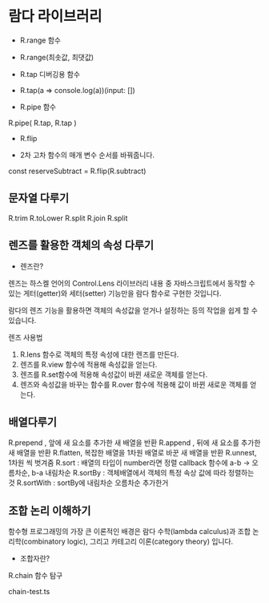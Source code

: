 # 람다 라이브러리

* R.range 함수

- R.range(최솟값, 최댓값)

* R.tap 디버깅용 함수

- R.tap(a => console.log(a))(input: <T>[])

* R.pipe 함수

R.pipe(
    R.tap,
    R.tap
)

* R.flip

- 2차 고차 함수의 매개 변수 순서를 바꿔줍니다.

const reserveSubtract = R.flip(R.subtract)


## 문자열 다루기

R.trim
R.toLower
R.split
R.join
R.split


## 렌즈를 활용한 객체의 속성 다루기

* 렌즈란?

렌즈는 하스켈 언어의 Control.Lens 라이브러리 내용 중 자바스크립트에서 동작할 수 있는
게터(getter)와 세터(setter) 기능만을 람다 함수로 구현한 것입니다.

람다의 렌즈 기능을 활용하면 객체의 속성값을 얻거나 설정하는 등의 작업을 쉽게 할 수 있습니다.

렌즈 사용법

1. R.lens 함수로 객체의 특정 속성에 대한 렌즈를 만든다.
2. 렌즈를 R.view 함수에 적용해 속성값을 얻는다.
3. 렌즈를 R.set함수에 적용해 속성값이 바뀐 새로운 객체를 얻는다.
4. 렌즈와 속성값을 바꾸는 함수를 R.over 함수에 적용해 값이 바뀐 새로운 객체를 얻는다.


## 배열다루기

R.prepend , 앞에 새 요소를 추가한 새 배열을 반환
R.append , 뒤에 새 요소를 추가한 새 배열을 반환
R.flatten, 복잡한 배열을 1차원 배열로 바꾼 새 배열을 반환
R.unnest, 1차원 씩 벗겨줌
R.sort :  배열의 타입이 number라면 정렬
callback 함수에 a-b -> 오름차순, b-a 내림차순
R.sortBy :  객체배열에서 객체의 특정 속상 값에 따라 정렬하는 것
R.sortWith : sortBy에 내림차순 오름차순 추가한거


## 조합 논리 이해하기

함수형 프로그래밍의 가장 큰 이론적인 배경은 람다 수학(lambda calculus)과
조합 논리학(combinatory logic), 그리고 카테고리 이론(category theory) 입니다.


* 조합자란?

R.chain 함수 탐구

chain-test.ts